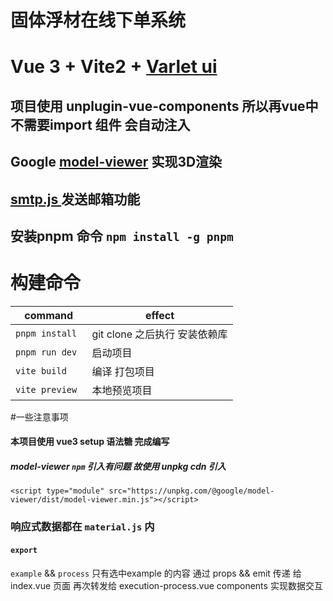 # 固体浮材在线下单系统

# Vue 3 + Vite2 + <a href="https://github.com/varletjs/varlet" target="_blank">Varlet ui</a>
## 项目使用 unplugin-vue-components 所以再vue中不需要import 组件 会自动注入
## Google <a href="https://modelviewer.dev" target="_blank"> model-viewer</a> 实现3D渲染
## <a href="https://www.smtpjs.com" target="_blank"> smtp.js </a> 发送邮箱功能
## 安装pnpm 命令 `npm install -g pnpm`
# 构建命令

| command              | effect                   |
|-----------------|----------------------|
| `pnpm install ` | git clone 之后执行 安装依赖库 |
| `pnpm run dev`  | 启动项目                 |
| `vite build`    | 编译 打包项目              |
 | `vite preview`  | 本地预览项目               |


#一些注意事项

#### 本项目使用 vue3 setup 语法糖 完成编写

##### model-viewer `npm` 引入有问题 故使用  unpkg cdn 引入

`<script type="module" src="https://unpkg.com/@google/model-viewer/dist/model-viewer.min.js"></script>`

### 响应式数据都在 `material.js` 内
#### `export`
`example` && `process` 只有选中example 的内容 通过 props && emit 传递 给 index.vue 页面 再次转发给 execution-process.vue components 实现数据交互 
